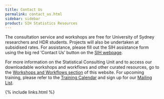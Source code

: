 ```yaml
---
title: Contact Us
permalink: contact_us.html
sidebar: sidebar
product: SIH Statistics Resources
---
```


The consultation service and workshops are free for University of Sydney researchers and HDR students. Projects will also be undertaken at subsidised rates. For assistance, please fill out the SIH assistance form using the big red ‘Contact Us’ button on the [SIH webpage](https://www.sydney.edu.au/research/facilities/sydney-informatics-hub.html). 

For more information on the Statistical Consulting Unit and to access our downloadable workshops and workflows and other curated resources, go to the [Workshops and Workflows section](workshops-and-workflows) of this website. For upcoming training, please refer to the [Training Calendar](https://www.sydney.edu.au/research/facilities/sydney-informatics-hub/workshops-and-training/training-calendar.html) and sign up for our [Mailing List](https://signup.e2ma.net/signup/1945889/1928048/).


{% include links.html %}
